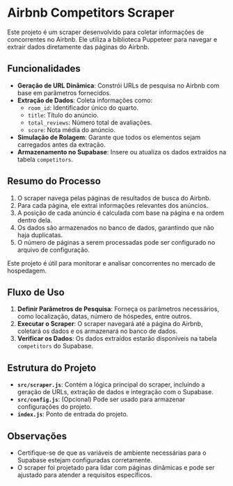 # Airbnb Competitors Scraper

Este projeto é um scraper desenvolvido para coletar informações de concorrentes no Airbnb. Ele utiliza a biblioteca Puppeteer para navegar e extrair dados diretamente das páginas do Airbnb.

## Funcionalidades

- **Geração de URL Dinâmica**: Constrói URLs de pesquisa no Airbnb com base em parâmetros fornecidos.
- **Extração de Dados**: Coleta informações como:
  - `room_id`: Identificador único do quarto.
  - `title`: Título do anúncio.
  - `total_reviews`: Número total de avaliações.
  - `score`: Nota média do anúncio.
- **Simulação de Rolagem**: Garante que todos os elementos sejam carregados antes da extração.
- **Armazenamento no Supabase**: Insere ou atualiza os dados extraídos na tabela `competitors`.

## Resumo do Processo

1. O scraper navega pelas páginas de resultados de busca do Airbnb.
2. Para cada página, ele extrai informações relevantes dos anúncios.
3. A posição de cada anúncio é calculada com base na página e na ordem dentro dela.
4. Os dados são armazenados no banco de dados, garantindo que não haja duplicatas.
5. O número de páginas a serem processadas pode ser configurado no arquivo de configuração.

Este projeto é útil para monitorar e analisar concorrentes no mercado de hospedagem.

## Fluxo de Uso

1. **Definir Parâmetros de Pesquisa**: Forneça os parâmetros necessários, como localização, datas, número de hóspedes, entre outros.
2. **Executar o Scraper**: O scraper navegará até a página do Airbnb, coletará os dados e os armazenará no banco de dados.
3. **Verificar os Dados**: Os dados extraídos estarão disponíveis na tabela `competitors` do Supabase.

## Estrutura do Projeto

- **`src/scraper.js`**: Contém a lógica principal do scraper, incluindo a geração de URLs, extração de dados e integração com o Supabase.
- **`src/config.js`**: (Opcional) Pode ser usado para armazenar configurações do projeto.
- **`index.js`**: Ponto de entrada do projeto.

## Observações

- Certifique-se de que as variáveis de ambiente necessárias para o Supabase estejam configuradas corretamente.
- O scraper foi projetado para lidar com páginas dinâmicas e pode ser ajustado para atender a requisitos específicos.
